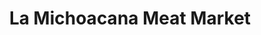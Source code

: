 ---
title: "La Michoacana Meat Market"
url: /columbus/la-michoacana-meat-market/
shop: supermarket
---